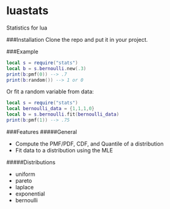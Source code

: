 # luastats
Statistics for lua

###Installation
Clone the repo and put it in your project.

###Example
```lua
local s = require("stats")
local b = s.bernoulli.new(.3)
print(b:pmf(0)) --> .7
print(b:random()) --> 1 or 0
```
Or fit a random variable from data:
```lua
local s = require("stats")
local bernoulli_data = {1,1,1,0}
local b = s.bernoulli.fit(bernoulli_data)
print(b:pmf(1)) --> .75
```
###Features
#####General
- Compute the PMF/PDF, CDF, and Quantile of a distribution
- Fit data to a distribution using the MLE

#####Distributions
- uniform
- pareto 
- laplace
- exponential
- bernoulli

